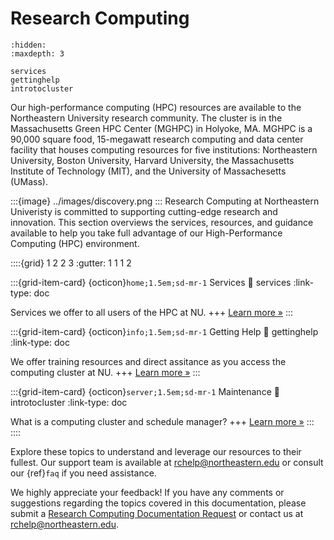 # Research Computing

```{toctree}
:hidden:
:maxdepth: 3

services
gettinghelp
introtocluster
```
Our high-performance computing (HPC) resources are available to the Northeastern University research community. The cluster is in the Massachusetts Green HPC Center (MGHPC) in Holyoke, MA. MGHPC is a 90,000 square food, 15-megawatt research computing and data center facility that houses computing resources for five institutions: Northeastern University, Boston University, Harvard University, the Massachusetts Institute of Technology (MIT), and the University of Massachesetts (UMass).

:::{image} ../images/discovery.png
:::
Research Computing at Northeastern Univeristy is committed to supporting cutting-edge research and innovation. This section overviews the services, resources, and guidance available to help you take full advantage of our High-Performance Computing (HPC) environment.


::::{grid} 1 2 2 3
:gutter: 1 1 1 2

:::{grid-item-card} {octicon}`home;1.5em;sd-mr-1` Services
:link: services
:link-type: doc

Services we offer to all users of the HPC at NU.
+++
[Learn more »](services)
:::

:::{grid-item-card} {octicon}`info;1.5em;sd-mr-1` Getting Help
:link: gettinghelp
:link-type: doc

We offer training resources and direct assitance as you access the computing cluster at NU.
+++
[Learn more »](gettinghelp)
:::

:::{grid-item-card} {octicon}`server;1.5em;sd-mr-1` Maintenance
:link: introtocluster
:link-type: doc

What is a computing cluster and schedule manager?
+++
[Learn more »](introtocluster)
:::
::::

Explore these topics to understand and leverage our resources to their fullest. Our support team is available at <rchelp@northeastern.edu> or consult our {ref}`faq` if you need assistance.

We highly appreciate your feedback! If you have any comments or suggestions regarding the topics covered in this documentation, please submit a [Research Computing Documentation Request] or contact us at <rchelp@northeastern.edu>.


[research computing documentation request]: https://bit.ly/NURC-Documentation
[research computing team website]: https://rc.northeastern.edu
